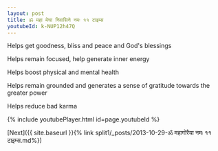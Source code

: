 ```yaml
---
layout: post
title: ॐ महा मेघा निवासिने नमः ११ टाइम्स
youtubeId: k-NUP12h47Q
---
```

 
 
Helps get goodness, bliss and peace and God's blessings
 
Helps remain focused, help generate inner energy 
 
Helps boost physical and mental health 
 
Helps remain grounded and generates a sense of gratitude towards the greater power 
 
Helps reduce bad karma
 
 
 
 


{% include youtubePlayer.html id=page.youtubeId %}
 
[Next]({{ site.baseurl }}{% link  split1/_posts/2013-10-29-ॐ महागोरैया नमः ११ टाइम्स.md%})
 
